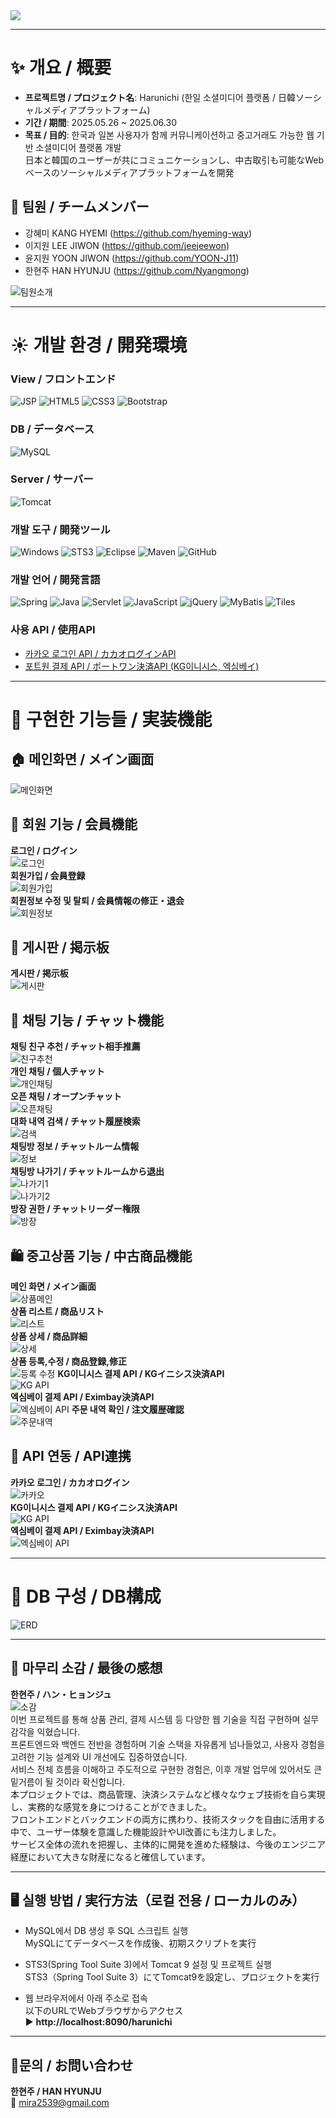 <img src="https://capsule-render.vercel.app/api?type=soft&color=auto&height=300&section=header&text=Harunichi&fontSize=90" />

---

# :sparkles: 개요 / 概要
- **프로젝트명 / プロジェクト名**: Harunichi (한일 소셜미디어 플랫폼 / 日韓ソーシャルメディアプラットフォーム)
- **기간 / 期間**: 2025.05.26 ~ 2025.06.30
- **목표 / 目的**: 한국과 일본 사용자가 함께 커뮤니케이션하고 중고거래도 가능한 웹 기반 소셜미디어 플랫폼 개발  
  日本と韓国のユーザーが共にコミュニケーションし、中古取引も可能なWebベースのソーシャルメディアプラットフォームを開発

## :busts_in_silhouette: 팀원 / チームメンバー
- 강혜미 KANG HYEMI (<https://github.com/hyeming-way>)
- 이지원 LEE JIWON (<https://github.com/jeejeewon>)
- 윤지원 YOON JIWON (<https://github.com/YOON-J11>)
- 한현주 HAN HYUNJU (<https://github.com/Nyangmong>)

![팀원소개](./harunichi/team.png)

---

# :sunny: 개발 환경 / 開発環境

### View / フロントエンド  
![JSP](https://img.shields.io/badge/JSP-007524?style=for-the-badge&logo=OpenJDK&logoColor=white)
![HTML5](https://img.shields.io/badge/HTML5-E34F26?style=for-the-badge&logo=HTML5&logoColor=white)
![CSS3](https://img.shields.io/badge/CSS3-1572B6?style=for-the-badge&logo=CSS3&logoColor=white)
![Bootstrap](https://img.shields.io/badge/bootstrap-%238511FA.svg?style=for-the-badge&logo=bootstrap&logoColor=white)

### DB / データベース  
![MySQL](https://img.shields.io/badge/MySQL-F80000?style=for-the-badge&logo=mysql&logoColor=white)

### Server / サーバー  
![Tomcat](https://img.shields.io/badge/Tomcat9-0054FF?style=for-the-badge&logo=apachetomcat&logoColor=white)

### 개발 도구 / 開発ツール  
![Windows](https://img.shields.io/badge/Windows-0078D6?style=for-the-badge&logo=windows&logoColor=white)
![STS3](https://img.shields.io/badge/STS3-6DB33F?style=for-the-badge&logo=spring&logoColor=white)
![Eclipse](https://img.shields.io/badge/Eclipse-FE7A16.svg?style=for-the-badge&logo=Eclipse&logoColor=white)
![Maven](https://img.shields.io/badge/Maven-C71A36?style=for-the-badge&logo=apachemaven&logoColor=white)
![GitHub](https://img.shields.io/badge/GitHub-000000?style=for-the-badge&logo=github&logoColor=white)

### 개발 언어 / 開発言語  
![Spring](https://img.shields.io/badge/Spring-6DB33F?style=for-the-badge&logo=spring&logoColor=white)
![Java](https://img.shields.io/badge/Java-007396?style=for-the-badge&logo=OpenJDK&logoColor=white)
![Servlet](https://img.shields.io/badge/Servlet-007396?style=for-the-badge&logo=OpenJDK&logoColor=white)
![JavaScript](https://img.shields.io/badge/JavaScript-F7DF1E?style=for-the-badge&logo=JavaScript&logoColor=black)
![jQuery](https://img.shields.io/badge/jQuery-0769AD?style=for-the-badge&logo=jquery&logoColor=white)
![MyBatis](https://img.shields.io/badge/MyBatis-000000?style=for-the-badge&logo=MyBatis&logoColor=white)
![Tiles](https://img.shields.io/badge/Tiles-blue?style=for-the-badge)

### 사용 API / 使用API  
- [카카오 로그인 API / カカオログインAPI](https://developers.kakao.com/docs/latest/ko/kakaologin/common)  
- [포트원 결제 API / ポートワン決済API (KG이니시스, 엑심베イ)](https://developers.portone.io/api/rest-v1/pg)

---

# :hatched_chick: 구현한 기능들 / 実装機能

## 🏠 메인화면 / メイン画面  
![메인화면](./harunichi/main.png)

## 👥 회원 기능 / 会員機能  
**로그인 / ログイン**  
![로그인](./harunichi/login.png)  
**회원가입 / 会員登録**  
![회원가입](./harunichi/signUp.png)  
**회원정보 수정 및 탈퇴 / 会員情報の修正・退会**  
![회원정보](./harunichi/modifyMember.png)

## 📝 게시판 / 掲示板  
**게시판 / 掲示板**  
![게시판](./harunichi/newsBoard.png)

## 💬 채팅 기능 / チャット機能  
**채팅 친구 추천 / チャット相手推薦**  
![친구추천](./harunichi/chat1_chatMemberList.PNG)  
**개인 채팅 / 個人チャット**  
![개인채팅](./harunichi/chat2_personalChat.PNG)  
**오픈 채팅 / オープンチャット**  
![오픈채팅](./harunichi/chat3_openChat.PNG)  
**대화 내역 검색 / チャット履歴検索**  
![검색](./harunichi/chat4_searchMessage.PNG)  
**채팅방 정보 / チャットルーム情報**  
![정보](./harunichi/chat5_chatRoomInfo.PNG)  
**채팅방 나가기 / チャットルームから退出**  
![나가기1](./harunichi/chat6_chatLeave1.PNG)  
![나가기2](./harunichi/chat7_chatLeave2.PNG)  
**방장 권한 / チャットリーダー権限**  
![방장](./harunichi/chat8_chatLeader.PNG)

## 🛍 중고상품 기능 / 中古商品機能  
**메인 화면 / メイン画面**  
![상품메인](./harunichi/01productMain.png)  
**상품 리스트 / 商品リスト**  
![리스트](./harunichi/02productList.png)  
**상품 상세 / 商品詳細**  
![상세](./harunichi/03producDetail.png)  
**상품 등록,수정 / 商品登録,修正**  
![등록 수정](./harunichi/04productWrite.png) 
**KG이니시스 결제 API / KGイニシス決済API**  
![KG API](./harunichi/09producKGinisisPay.png)  
**엑심베이 결제 API / Eximbay決済API**  
![엑심베이 API](./harunichi/10producEximbayPay.png)
**주문 내역 확인 / 注文履歴確認**  
![주문내역](./harunichi/08producMyOrder.png)

## 🔌 API 연동 / API連携  
**카카오 로그인 / カカオログイン**  
![카카오](./harunichi/kakaoLogin.png)  
**KG이니시스 결제 API / KGイニシス決済API**  
![KG API](./harunichi/09producKGinisisPay.png)  
**엑심베이 결제 API / Eximbay決済API**  
![엑심베이 API](./harunichi/10producEximbayPay.png)

---

# :shaved_ice: DB 구성 / DB構成  
![ERD](./harunichi/ERD.png)

---

## :carousel_horse: 마무리 소감 / 最後の感想  
**한현주 / ハン・ヒョンジュ**  
![소감](./harunichi/11productHan.png)  
이번 프로젝트를 통해 상품 관리, 결제 시스템 등 다양한 웹 기술을 직접 구현하며 실무 감각을 익혔습니다.  
프론트엔드와 백엔드 전반을 경험하며 기술 스택을 자유롭게 넘나들었고, 사용자 경험을 고려한 기능 설계와 UI 개선에도 집중하였습니다.  
서비스 전체 흐름을 이해하고 주도적으로 구현한 경험은, 이후 개발 업무에 있어서도 큰 밑거름이 될 것이라 확신합니다.  
本プロジェクトでは、商品管理、決済システムなど様々なウェブ技術を自ら実現し、実務的な感覚を身につけることができました。  
フロントエンドとバックエンドの両方に携わり、技術スタックを自由に活用する中で、ユーザー体験を意識した機能設計やUI改善にも注力しました。  
サービス全体の流れを把握し、主体的に開発を進めた経験は、今後のエンジニア経歴において大きな財産になると確信しています。

---

## 🖥️ 실행 방법 / 実行方法（로컬 전용 / ローカルのみ）

- MySQL에서 DB 생성 후 SQL 스크립트 실행  
  MySQLにてデータベースを作成後、初期スクリプトを実行

- STS3(Spring Tool Suite 3)에서 Tomcat 9 설정 및 프로젝트 실행  
  STS3（Spring Tool Suite 3）にてTomcat9を設定し、プロジェクトを実行

- 웹 브라우저에서 아래 주소로 접속  
  以下のURLでWebブラウザからアクセス  
  ▶ **http://localhost:8090/harunichi**

---

## 🔎문의 / お問い合わせ  
**한현주 / HAN HYUNJU**  
📧 mira2539@gmail.com
